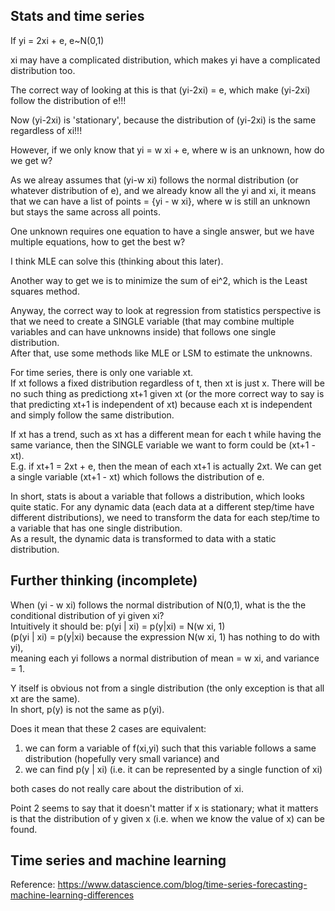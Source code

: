Stats and time series
----------------------

If yi = 2xi + e, e~N(0,1)

xi may have a complicated distribution, which makes yi have a complicated distribution too.

The correct way of looking at this is that (yi-2xi) = e,
which make (yi-2xi) follow the distribution of e!!!

Now (yi-2xi) is 'stationary', because the distribution of (yi-2xi) is the same regardless of xi!!!


However, if we only know that yi = w xi + e, where w is an unknown, how do we get w?

As we alreay assumes that (yi-w xi) follows the normal distribution (or whatever distribution of e),
and we already know all the yi and xi, 
it means that we can have a list of points = {yi - w xi},
where w is still an unknown but stays the same across all points.

One unknown requires one equation to have a single answer, but we have multiple equations,
how to get the best w?

I think MLE can solve this (thinking about this later).

Another way to get we is to minimize the sum of ei^2, which is the Least squares method.

Anyway, the correct way to look at regression from statistics perspective is that 
we need to create a SINGLE variable (that may combine multiple variables and can have unknowns inside) that follows one single distribution.  
After that, use some methods like MLE or LSM to estimate the unknowns.

For time series, there is only one variable xt.  
If xt follows a fixed distribution regardless of t, then xt is just x.
There will be no such thing as predictiong xt+1 given xt
(or the more correct way to say is that predicting xt+1 is independent of xt)
because each xt is independent and simply follow the same distribution.

If xt has a trend, such as xt has a different mean for each t while having the same variance,
then the SINGLE variable we want to form could be (xt+1 - xt).  
E.g. if xt+1 = 2xt + e, then the mean of each xt+1 is actually 2xt.
We can get a single variable (xt+1 - xt) which follows the distribution of e.


In short, stats is about a variable that follows a distribution, which looks quite static.
For any dynamic data (each data at a different step/time have different distributions),
we need to transform the data for each step/time to a variable that has one single distribution.  
As a result, the dynamic data is transformed to data with a static distribution.


Further thinking (incomplete)
------------------------

When (yi - w xi) follows the normal distribution of N(0,1),
what is the the conditional distribution of yi given xi?  
Intuitively it should be: p(yi | xi) = p(y|xi) = N(w xi, 1)  
(p(yi | xi) = p(y|xi) because the expression N(w xi, 1) has nothing to do with yi),  
meaning each yi follows a normal distribution of mean = w xi, and variance = 1.

Y itself is obvious not from a single distribution (the only exception is that all xt are the same).  
In short, p(y) is not the same as p(yi).

Does it mean that these 2 cases are equivalent:  
1. we can form a variable of f(xi,yi) such that this variable follows a same distribution (hopefully very small variance) and  
2. we can find p(y | xi) (i.e. it can be represented by a single function of xi)

both cases do not really care about the distribution of xi.

Point 2 seems to say that it doesn't matter if x is stationary;
what it matters is that the distribution of y given x (i.e. when we know the value of x) can be found.


Time series and machine learning
-----------------------------------------

Reference: https://www.datascience.com/blog/time-series-forecasting-machine-learning-differences

